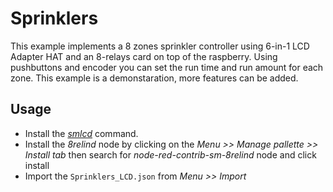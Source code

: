 # Sprinklers

This example implements a 8 zones sprinkler controller using 6-in-1 LCD Adapter HAT and an 8-relays card on top of the raspberry.
Using pushbuttons and encoder you can set the run time and run amount for each zone. This example is a demonstaration, more features can be added.

## Usage

 - Install the [*smlcd*](../../README.md) command.
 - Install the *8relind* node by clicking on the *Menu >> Manage pallette >> Install tab* then search for *node-red-contrib-sm-8relind* node and click install 
 - Import the ```Sprinklers_LCD.json``` from *Menu >> Import*
 
 
